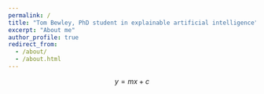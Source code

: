 ```yaml
---
permalink: /
title: "Tom Bewley, PhD student in explainable artificial intelligence"
excerpt: "About me"
author_profile: true
redirect_from: 
  - /about/
  - /about.html
---
```


$$
y=mx+c
$$

